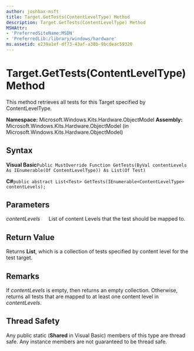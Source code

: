 ```yaml
---
author: joshbax-msft
title: Target.GetTests(ContentLevelType) Method
description: Target.GetTests(ContentLevelType) Method
MSHAttr:
- 'PreferredSiteName:MSDN'
- 'PreferredLib:/library/windows/hardware'
ms.assetid: e239a1ef-df73-43af-a38b-9bcdeac59320
---
```


# Target.GetTests(ContentLevelType) Method


This method retrieves all tests for this Target specified by ContentLevelType.

**Namespace:** Microsoft.Windows.Kits.Hardware.ObjectModel **Assembly:** Microsoft.Windows.Kits.Hardware.ObjectModel (in Microsoft.Windows.Kits.Hardware.ObjectModel)

## Syntax


**Visual Basic**`Public MustOverride Function GetTests(ByVal contentLevels As IEnumerable(Of ContentLevelType)) As List(Of Test)`

**C#**`public abstract List<Test> GetTests(IEnumerable<ContentLevelType> contentLevels);`

## Parameters


*contentLevels*      List of content Levels that the test should be mapped to.

## Return Value


Returns **List**, which is a collection of tests specified by content level for the test target.

## Remarks


If *contentLevels* is empty, then returns an empty collection. Otherwise, returns all tests that are mapped to at least one content level in *contentLevels*.

## Thread Safety


Any public static (**Shared** in Visual Basic) members of this type are thread safe. Any instance members are not guaranteed to be thread safe.

 

 






